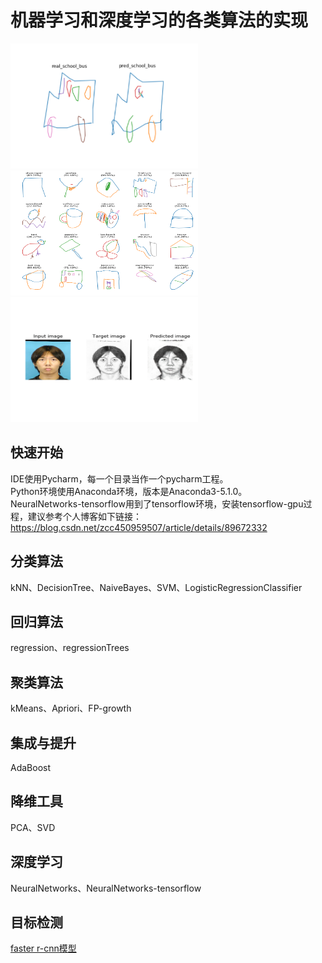 # 机器学习和深度学习的各类算法的实现
<img src="https://github.com/zhaocc1106/machine_learn/blob/master/NeuralNetworks-tensorflow/RNN/quick_draw/autodraw_school_bus.png"  height="200" width="300" alt="rnn-auto_draw">
<img src="https://github.com/zhaocc1106/machine_learn/blob/master/NeuralNetworks-tensorflow/RNN/quick_draw/quick_draw_classify.png"  height="200" width="300" alt="rnn-quick_draw_classify">
<img src="https://github.com/zhaocc1106/machine_learn/blob/master/NeuralNetworks-tensorflow/generation_network_model/GAN/photo2sketch_01.png"  height="200" width="300" alt="gan-photo2sketch">

## 快速开始
   IDE使用Pycharm，每一个目录当作一个pycharm工程。<br>
   Python环境使用Anaconda环境，版本是Anaconda3-5.1.0。<br>
   NeuralNetworks-tensorflow用到了tensorflow环境，安装tensorflow-gpu过程，建议参考个人博客如下链接：
   https://blog.csdn.net/zcc450959507/article/details/89672332

## 分类算法
   kNN、DecisionTree、NaiveBayes、SVM、LogisticRegressionClassifier

## 回归算法
   regression、regressionTrees

## 聚类算法
   kMeans、Apriori、FP-growth
   
## 集成与提升
   AdaBoost

## 降维工具
   PCA、SVD

## 深度学习
   NeuralNetworks、NeuralNetworks-tensorflow

## 目标检测
   [faster r-cnn模型](https://github.com/zhaocc1106/tf-faster-rcnn)
